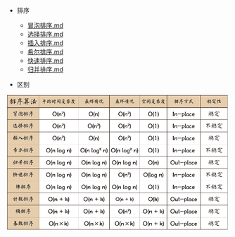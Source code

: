 - 排序
  - [冒泡排序.md](./sort/BubbleSort.md)
  - [选择排序.md](./sort/SelectSort.md)
  - [插入排序.md](./sort/InsertSort.md)
  - [希尔排序.md](./sort/ShellSort.md)
  - [快速排序.md](./sort/QuickSort.md)
  - [归并排序.md](./sort/MergeSort.md)

- 区别

![排序之间的时间复杂度与空间复杂度](../../其他/algorithm/sort/Sort.png)
